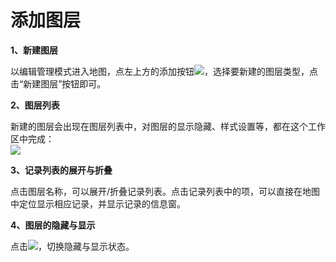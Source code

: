 # 添加图层

**1、新建图层**

以编辑管理模式进入地图，点左上方的添加按钮![](https://pic.dituwuyou.com/map%2Fpicture%2Ficon%2Faddlayer.png)，选择要新建的图层类型，点击“新建图层”按钮即可。

**2、图层列表**

新建的图层会出现在图层列表中，对图层的显示隐藏、样式设置等，都在这个工作区中完成：  
![](https://pic.dituwuyou.com/map/picture/add-layer/add-layer1.png)

**3、记录列表的展开与折叠**

点击图层名称，可以展开/折叠记录列表。点击记录列表中的项，可以直接在地图中定位显示相应记录，并显示记录的信息窗。

**4、图层的隐藏与显示**

点击![](https://pic.dituwuyou.com/map%2Fpicture%2Ficon%2Fvisible.jpg)，切换隐藏与显示状态。

